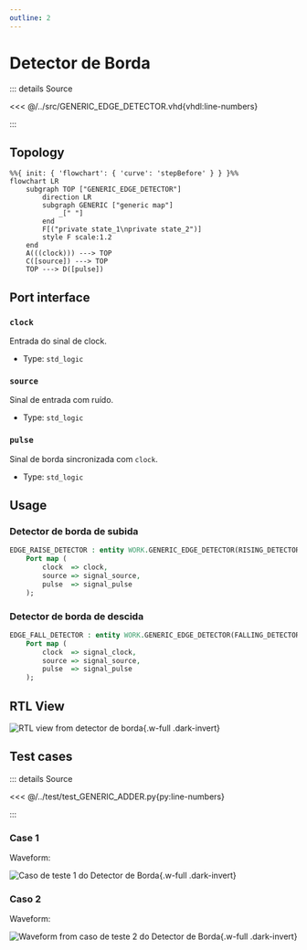 ```yaml
---
outline: 2
---
```


# Detector de Borda

::: details Source <a href="https://github.com/pfeinsper/24a-CTI-RISCV/blob/main/src/GENERIC_EDGE_DETECTOR.vhd" target="blank" style="float:right"><Badge type="tip" text="GENERIC_EDGE_DETECTOR.vhd &boxbox;" /></a>

<<< @/../src/GENERIC_EDGE_DETECTOR.vhd{vhdl:line-numbers}

:::

## Topology

```mermaid
%%{ init: { 'flowchart': { 'curve': 'stepBefore' } } }%%
flowchart LR
    subgraph TOP ["GENERIC_EDGE_DETECTOR"]
        direction LR
        subgraph GENERIC ["generic map"]
            _[" "]
        end
        F[("private state_1\nprivate state_2")]
        style F scale:1.2
    end
    A(((clock))) ---> TOP
    C([source]) ---> TOP
    TOP ---> D([pulse])
```

## Port interface

### `clock` <Badge type="warning" text="INPUT" />

Entrada do sinal de clock.

- Type: `std_logic`

### `source` <Badge type="warning" text="INPUT" />

Sinal de entrada com ruído.

- Type: `std_logic`

### `pulse` <Badge type="danger" text="OUTPUT" />

Sinal de borda sincronizada com `clock`.

- Type: `std_logic`

## Usage

### Detector de borda de subida

```vhdl
EDGE_RAISE_DETECTOR : entity WORK.GENERIC_EDGE_DETECTOR(RISING_DETECTOR)
    Port map (
        clock  => clock,
        source => signal_source,
        pulse  => signal_pulse
    );
```

### Detector de borda de descida

```vhdl
EDGE_FALL_DETECTOR : entity WORK.GENERIC_EDGE_DETECTOR(FALLING_DETECTOR)
    Port map (
        clock  => signal_clock,
        source => signal_source,
        pulse  => signal_pulse
    );
```

## RTL View

![RTL view from detector de borda](/images/reference/components/generic_edge_detector_netlist.svg){.w-full .dark-invert}

## Test cases

::: details Source <a href="https://github.com/pfeinsper/24a-CTI-RISCV/blob/main/test/test_GENERIC_EDGE_DETECTOR.py" target="blank" style="float:right"><Badge type="tip" text="test_GENERIC_EDGE_DETECTOR.py &boxbox;" /></a>

<<< @/../test/test_GENERIC_ADDER.py{py:line-numbers}

:::

### Case 1 <Badge type="info" text="tb_generic_edge_detector_case_1" />

Waveform:

![Caso de teste 1 do Detector de Borda](/images/reference/components/tb_generic_edge_detector_case_1.svg){.w-full .dark-invert}

### Caso 2 <Badge type="info" text="tb_generic_edge_detector_case_2" />

Waveform:

![Waveform from caso de teste 2 do Detector de Borda](/images/reference/components/tb_generic_edge_detector_case_2.svg){.w-full .dark-invert}

